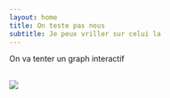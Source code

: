 ```yaml
---
layout: home
title: On teste pas nous 
subtitle: Je peux vriller sur celui la 
---
```


<div class="main-content">
    <p> On va tenter un graph interactif </p>
    <br>
    <img src="{{ 'assets/img/404-southpark.jpg' | relative_url }}"/>
    <br>


